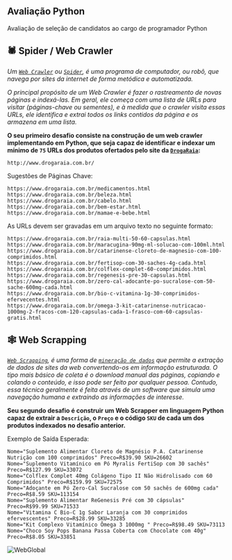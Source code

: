 ## Avaliação Python
Avaliação de seleção de candidatos ao cargo de programador Python

## 🕷 Spider / Web Crawler

*Um [`Web Crawler`](https://pt.wikipedia.org/wiki/Rastreador_web) ou [`Spider`](https://pt.wikipedia.org/wiki/Rastreador_web), é uma programa de computador, ou robô, que navega por sites da internet de forma metódica e automatizada.*

*O principal propósito de um Web Crawler é fazer o rastreamento de novas páginas e indexá-las. Em geral, ele começa com uma lista de URLs para visitar (páginas-chave ou sementes), e à medida que o *crawler* visita essas URLs, ele identifica e extrai todos os *links* contidos da página e os armazena em uma lista.*

**O seu primeiro desafio consiste na construção de um web crawler implementando em Python, que seja capaz de identificar e indexar um mínimo de `75` URLs dos produtos ofertados pelo site da [`DrogaRaia`](http://www.drogaraia.com.br/):**

```
http://www.drogaraia.com.br/
```

Sugestões de Páginas Chave:

```
https://www.drogaraia.com.br/medicamentos.html
https://www.drogaraia.com.br/beleza.html
https://www.drogaraia.com.br/cabelo.html
https://www.drogaraia.com.br/bem-estar.html
https://www.drogaraia.com.br/mamae-e-bebe.html
```

As URLs devem ser gravadas em um arquivo texto no seguinte formato:

```
https://www.drogaraia.com.br/raia-multi-50-60-capsulas.html
https://www.drogaraia.com.br/maracugina-90mg-ml-solucao-com-100ml.html
https://www.drogaraia.com.br/catarinense-cloreto-de-magnesio-com-100-comprimidos.html
https://www.drogaraia.com.br/fertisop-com-30-saches-4g-cada.html
https://www.drogaraia.com.br/colflex-complet-60-comprimidos.html
https://www.drogaraia.com.br/regenesis-pre-30-capsulas.html
https://www.drogaraia.com.br/zero-cal-adocante-po-sucralose-com-50-sache-600mg-cada.html
https://www.drogaraia.com.br/bio-c-vitamina-1g-30-comprimidos-efervecentes.html
https://www.drogaraia.com.br/omega-3-kit-catarinense-nutricacao-1000mg-2-fracos-com-120-capsulas-cada-1-frasco-com-60-capsulas-gratis.html
```

## 🕸 Web Scrapping

*[`Web Scrapping`](https://pt.wikipedia.org/wiki/Coleta_de_dados_web), é uma forma de [`mineração de dados`](https://pt.wikipedia.org/wiki/Minera%C3%A7%C3%A3o_de_dados) que permite a extração de dados de sites da web convertendo-os em informação estruturada. O tipo mais básico de coleta é o download manual das páginas, copiando e colando o conteúdo, e isso pode ser feito por qualquer pessoa. Contudo, essa técnica geralmente é feita através de um software que simula uma navegação humana e extraindo as informações de interesse.*

**Seu segundo desafio é construir um Web Scrapper em linguagem Python capaz de extrair a `Descrição`, o `Preço` e o código `SKU` de cada um dos produtos indexados no desafio anterior.**

Exemplo de Saída Esperada:

```
Nome="Suplemento Alimentar Cloreto de Magnésio P.A. Catarinense Nutrição com 100 comprimidos" Preco=R$39.90 SKU=26602
Nome="Suplemento Vitamínico em Pó Myralis FertiSop com 30 sachês" Preco=R$127.99 SKU=33072
Nome="Colflex Complet 40mg Colágeno Tipo II Não Hidrolisado com 60 Comprimidos" Preco=R$159.99 SKU=72575
Nome="Adoçante em Pó Zero-Cal Sucralose com 50 sachês de 600mg cada" Preco=R$8.59 SKU=113154
Nome="Suplemento Alimentar ReGenesis Pré com 30 cápsulas" Preco=R$99.99 SKU=71533
Nome="Vitamina C Bio-C 1g Sabor Laranja com 30 comprimidos efervescentes" Preco=R$28.99 SKU=33285
Nome="Kit Complexo Vitamínico Ômega 3 1000mg " Preco=R$98.49 SKU=73113
Nome="Choco Soy Pops Banana Passa Coberta com Chocolate com 40g" Preco=R$8.05 SKU=33851
```

![WebGlobal](https://webglobal.com.br/wp-content/uploads/2016/12/Logo_-_WebGlobal_-_.png)
